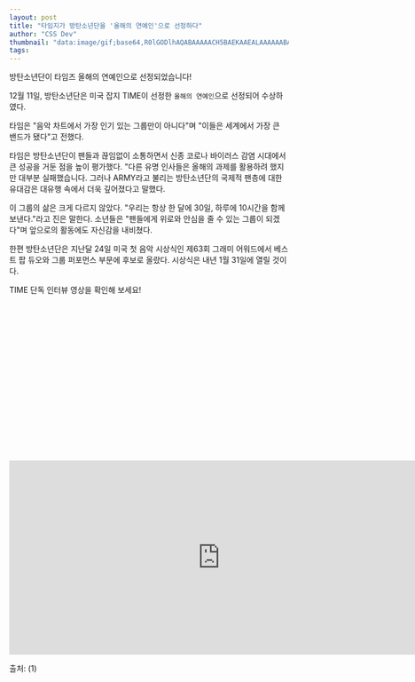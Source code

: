 ```yaml
---
layout: post
title: "타임지가 방탄소년단을 '올해의 연예인'으로 선정하다"
author: "CSS Dev"
thumbnail: "data:image/gif;base64,R0lGODlhAQABAAAAACH5BAEKAAEALAAAAAABAAEAAAICTAEAOw=="
tags: 
---
```



방탄소년단이 타임즈 올해의 연예인으로 선정되었습니다!

12월 11일, 방탄소년단은 미국 잡지 TIME이 선정한 `올해의 연예인`으로 선정되어 수상하였다.

타임은 "음악 차트에서 가장 인기 있는 그룹만이 아니다"며 "이들은 세계에서 가장 큰 밴드가 됐다"고 전했다.

타임은 방탄소년단이 팬들과 끊임없이 소통하면서 신종 코로나 바이러스 감염 시대에서 큰 성공을 거둔 점을 높이 평가했다. "다른 유명 인사들은 올해의 과제를 활용하려 했지만 대부분 실패했습니다. 그러나 ARMY라고 불리는 방탄소년단의 국제적 팬층에 대한 유대감은 대유행 속에서 더욱 깊어졌다고 말했다.

이 그룹의 삶은 크게 다르지 않았다. "우리는 항상 한 달에 30일, 하루에 10시간을 함께 보낸다."라고 진은 말한다. 소년들은 "팬들에게 위로와 안심을 줄 수 있는 그룹이 되겠다"며 앞으로의 활동에도 자신감을 내비쳤다.

한편 방탄소년단은 지난달 24일 미국 첫 음악 시상식인 제63회 그래미 어워드에서 베스트 팝 듀오와 그룹 퍼포먼스 부문에 후보로 올랐다. 시상식은 내년 1월 31일에 열릴 것이다.

TIME 단독 인터뷰 영상을 확인해 보세요!


<div class="video_wrapper" style="padding-top: 56.25%;">
    <iframe width="760" height="350" frameborder="0" allow="accelerometer; autoplay; clipboard-write; encrypted-media; gyroscope; picture-in-picture" allowfullscreen="" class="lazyload" src="https://www.youtube.com/embed/T--BOS8oTec"></iframe>
</div>


출처: (1)